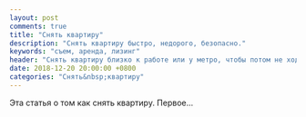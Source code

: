 ```yaml
---
layout: post
comments: true
title: "Снять квартиру"
description: "Снять квартиру быстро, недорого, безопасно."
keywords: "съем, аренда, лизинг"
header: "Снять квартиру близко к работе или у метро, чтобы потом не ходить много пешком"
date: 2018-12-20 20:00:00 +0800
categories: "Снять&nbsp;квартиру"
---
```


Эта статья о том как снять квартиру. Первое...